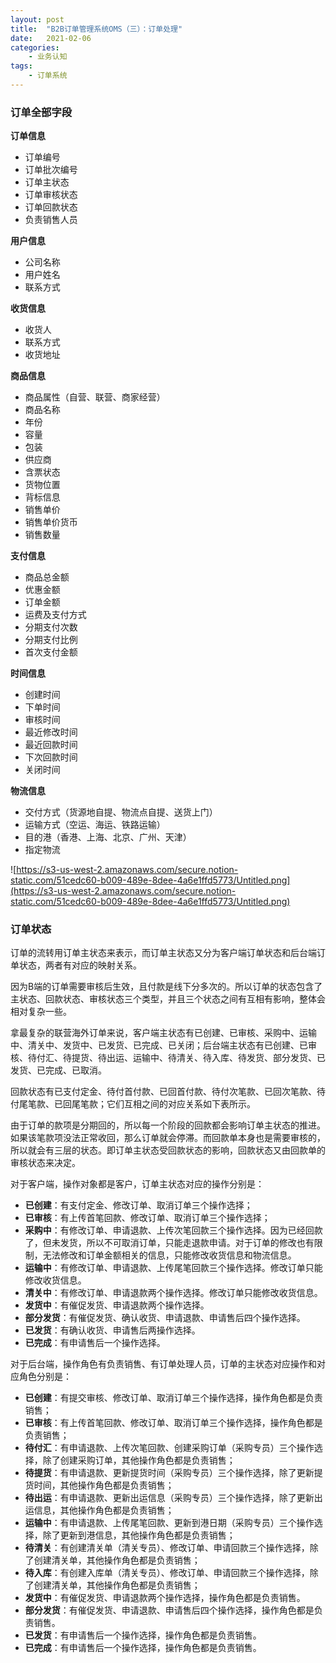```yaml
---
layout: post
title:  "B2B订单管理系统OMS（三）：订单处理"
date:   2021-02-06
categories:
    - 业务认知
tags:
    - 订单系统
---
```


### 订单全部字段

**订单信息**

- 订单编号
- 订单批次编号
- 订单主状态
- 订单审核状态
- 订单回款状态
- 负责销售人员

**用户信息**

- 公司名称
- 用户姓名
- 联系方式

**收货信息**

- 收货人
- 联系方式
- 收货地址

**商品信息**

- 商品属性（自营、联营、商家经营）
- 商品名称
- 年份
- 容量
- 包装
- 供应商
- 含票状态
- 货物位置
- 背标信息
- 销售单价
- 销售单价货币
- 销售数量

**支付信息**

- 商品总金额
- 优惠金额
- 订单金额
- 运费及支付方式
- 分期支付次数
- 分期支付比例
- 首次支付金额

**时间信息**

- 创建时间
- 下单时间
- 审核时间
- 最近修改时间
- 最近回款时间
- 下次回款时间
- 关闭时间

**物流信息**

- 交付方式（货源地自提、物流点自提、送货上门）
- 运输方式（空运、海运、铁路运输）
- 目的港（香港、上海、北京、广州、天津）
- 指定物流

![https://s3-us-west-2.amazonaws.com/secure.notion-static.com/51cedc60-b009-489e-8dee-4a6e1ffd5773/Untitled.png](https://s3-us-west-2.amazonaws.com/secure.notion-static.com/51cedc60-b009-489e-8dee-4a6e1ffd5773/Untitled.png)

### 订单状态

订单的流转用订单主状态来表示，而订单主状态又分为客户端订单状态和后台端订单状态，两者有对应的映射关系。

因为B端的订单需要审核后生效，且付款是线下分多次的。所以订单的状态包含了主状态、回款状态、审核状态三个类型，并且三个状态之间有互相有影响，整体会相对复杂一些。

拿最复杂的联营海外订单来说，客户端主状态有已创建、已审核、采购中、运输中、清关中、发货中、已发货、已完成、已关闭；后台端主状态有已创建、已审核、待付汇、待提货、待出运、运输中、待清关、待入库、待发货、部分发货、已发货、已完成、已取消。

回款状态有已支付定金、待付首付款、已回首付款、待付次笔款、已回次笔款、待付尾笔款、已回尾笔款；它们互相之间的对应关系如下表所示。

由于订单的款项是分期回的，所以每一个阶段的回款都会影响订单主状态的推进。如果该笔款项没法正常收回，那么订单就会停滞。而回款单本身也是需要审核的，所以就会有三层的状态。即订单主状态受回款状态的影响，回款状态又由回款单的审核状态来决定。

对于客户端，操作对象都是客户，订单主状态对应的操作分别是：

- **已创建**：有支付定金、修改订单、取消订单三个操作选择；
- **已审核**：有上传首笔回款、修改订单、取消订单三个操作选择；
- **采购中**：有修改订单、申请退款、上传次笔回款三个操作选择。因为已经回款了，但未发货，所以不可取消订单，只能走退款申请。对于订单的修改也有限制，无法修改和订单金额相关的信息，只能修改收货信息和物流信息。
- **运输中**：有修改订单、申请退款、上传尾笔回款三个操作选择。修改订单只能修改收货信息。
- **清关中**：有修改订单、申请退款两个操作选择。修改订单只能修改收货信息。
- **发货中**：有催促发货、申请退款两个操作选择。
- **部分发货**：有催促发货、确认收货、申请退款、申请售后四个操作选择。
- **已发货**：有确认收货、申请售后两操作选择。
- **已完成**：有申请售后一个操作选择。

对于后台端，操作角色有负责销售、有订单处理人员，订单的主状态对应操作和对应角色分别是：

- **已创建**：有提交审核、修改订单、取消订单三个操作选择，操作角色都是负责销售；
- **已审核**：有上传首笔回款、修改订单、取消订单三个操作选择，操作角色都是负责销售；
- **待付汇**：有申请退款、上传次笔回款、创建采购订单（采购专员）三个操作选择，除了创建采购订单，其他操作角色都是负责销售；
- **待提货**：有申请退款、更新提货时间（采购专员）三个操作选择，除了更新提货时间，其他操作角色都是负责销售；
- **待出运**：有申请退款、更新出运信息（采购专员）三个操作选择，除了更新出运信息，其他操作角色都是负责销售；
- **运输中**：有申请退款、上传尾笔回款、更新到港日期（采购专员）三个操作选择，除了更新到港信息，其他操作角色都是负责销售；
- **待清关**：有创建清关单（清关专员）、修改订单、申请回款三个操作选择，除了创建清关单，其他操作角色都是负责销售；
- **待入库**：有创建入库单（清关专员）、修改订单、申请回款三个操作选择，除了创建清关单，其他操作角色都是负责销售；
- **发货中**：有催促发货、申请退款两个操作选择，操作角色都是负责销售。
- **部分发货**：有催促发货、申请退款、申请售后四个操作选择，操作角色都是负责销售。
- **已发货**：有申请售后一个操作选择，操作角色都是负责销售。
- **已完成**：有申请售后一个操作选择，操作角色都是负责销售。
